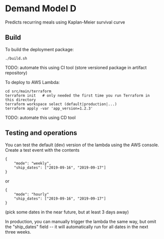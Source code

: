 # Demand Model D
Predicts recurring meals using Kaplan-Meier survival curve

## Build
To build the deployment package:

    ./build.sh
    
TODO: automate this using CI tool (store versioned package in artifact repository)

To deploy to AWS Lambda:

    cd src/main/terraform
    terraform init   # only needed the first time you run Terraform in this directory
    terraform workspace select (default|production|...)
    terraform apply -var 'app_version=1.2.3'
    
TODO: automate this using CD tool

## Testing and operations
You can test the default (dev) version of the lambda using the AWS console.
Create a test event with the contents

    {
        "mode": "weekly",
        "ship_dates": ["2019-09-16", "2019-09-17"]
    }

or

    {
        "mode": "hourly"
        "ship_dates": ["2019-09-16", "2019-09-17"]
    }

(pick some dates in the near future, but at least 3 days away)

In production, you can manually trigger the lambda the same way, 
but omit the "ship_dates" field -- it will automatically run for all dates
in the next three weeks.
